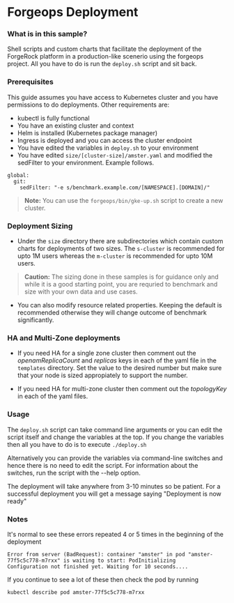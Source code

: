 # Forgeops Deployment

### What is in this sample?
Shell scripts and custom charts that facilitate the deployment of the ForgeRock platform in a production-like scenerio using the forgeops project.  All you have to do is run the ```deploy.sh``` script and sit back.  

### Prerequisites
This guide assumes you have access to Kubernetes cluster and you have permissions to do deployments. 
Other requirements are:
 - kubectl is fully functional
 - You have an existing cluster and context
 - Helm is installed (Kubernetes package manager)
 - Ingress is deployed and you can access the cluster endpoint
 - You have edited the variables in `deploy.sh` to your environment
 - You have edited  `size/[cluster-size]/amster.yaml` and modified the sedFilter to your environment. Example follows. 
 
```
global:
  git:
    sedFilter: "-e s/benchmark.example.com/[NAMESPACE].[DOMAIN]/"
```

> **Note:** You can use the `forgeops/bin/gke-up.sh` script to create a new cluster.  
  
### Deployment Sizing

- Under the `size` directory there are subdirectories which contain custom charts for deployments of two sizes.  The `s-cluster` is recommended for upto 1M users whereas the `m-cluster` is recommended for upto 10M users. 

> **Caution:** The sizing done in these samples is for guidance only and while it is a good starting point, you are requried to benchmark and size with your own data and use cases.


- You can also modify resource related properties.  Keeping the default is
recommended otherwise they will change outcome of benchmark significantly.

### HA and Multi-Zone deployments
- If you need HA for a single zone cluster then comment out the *openamReplicaCount* and *replicas* keys in each of the yaml file in the `templates` directory.  Set the value to the desired number but make sure that your node is sized appropiately to support the number.

- If you need HA for multi-zone cluster then comment out the *topologyKey* in each of the yaml files. 

### Usage

The `deploy.sh` script can take command line arguments or you can edit the script itself and change the variables at the top.  If you change the variables then all you have to do is to execute `./deploy.sh`

Alternatively you can provide the variables via command-line switches and hence there is no need to edit the script. For information about the switches, run the script with the --help option.

The deployment will take anywhere from 3-10 minutes so be patient. For a successful deployment you will get a message saying "Deployment is now ready"

### Notes
It's normal to see these errors repeated 4 or 5 times in the beginning of the deployment
```
Error from server (BadRequest): container "amster" in pod "amster-77f5c5c778-m7rxx" is waiting to start: PodInitializing
Configuration not finished yet. Waiting for 10 seconds....
```
If you continue to see a lot of these then check the pod by running
```
kubectl describe pod amster-77f5c5c778-m7rxx
```

